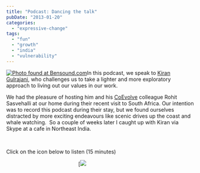 ```yaml
---
title: "Podcast: Dancing the talk"
pubDate: "2013-01-20"
categories: 
  - "expressive-change"
tags: 
  - "fun"
  - "growth"
  - "india"
  - "vulnerability"
---
```


[![Photo found at Bensound.com](/99DancingtheTalk.jpg "Bensound")](http://www.bensound.com/royalty-free-music/track/groovy-hip-hop)In this podcast, we speak to [Kiran Gulrajani](https://organizationunbound.org/kiran-gulrajani/), who challenges us to take a lighter and more exploratory approach to living out our values in our work.

We had the pleasure of hosting him and his [CoEvolve](http://www.coevolve.in/Home.html) colleague Rohit Sasvehalli at our home during their recent visit to South Africa. Our intention was to record this podcast during their stay, but we found ourselves distracted by more exciting endeavours like scenic drives up the coast and whale watching.  So a couple of weeks later I caught up with Kiran via Skype at a cafe in Northeast India.

 

Click on the icon below to listen (15 minutes)

                                                 [![](/Podcasticonblue.jpg)
